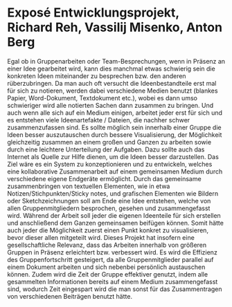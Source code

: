 # Exposé Entwicklungsprojekt, Richard Reh, Vassilij Misenko, Anton Berg

Egal ob in Gruppenarbeiten oder Team-Besprechungen, wenn in Präsenz an einer Idee gearbeitet wird, kann dies manchmal etwas schwierig sein die konkreten Ideen miteinander zu besprechen bzw. den anderen rüberzubringen. Da man auch oft versucht die Ideenbestandteile erst mal für sich zu notieren, werden dabei verschiedene Medien benutzt (blankes Papier, Word-Dokument, Textdokument etc.), wobei es dann umso schwieriger wird alle notierten Sachen dann zusammen zu bringen. Und auch wenn alle sich auf ein Medium einigen, arbeitet jeder erst für sich und es entstehen viele Ideenartefakte / Dateien, die nachher schwer zusammenzufassen sind. 
Es sollte möglich sein innerhalb einer Gruppe die Ideen besser auszutauschen durch bessere Visualisierung, der Möglichkeit gleichzeitig zusammen an einem großen und Ganzen zu arbeiten sowie durch eine leichtere Unterteilung der Aufgaben. Dazu sollte auch das Internet als Quelle zur Hilfe dienen, um die Ideen besser darzustellen.
Das Ziel wäre es ein System zu konzeptionieren und zu entwickeln, welches eine kollaborative Zusammenarbeit auf einem gemeinsamen Medium durch verschiedene eigene Endgeräte ermöglicht. Durch das gemeinsame zusammenbringen von textuellen Elementen, wie in etwa Notizen/Stichpunkten/Sticky notes, und grafischen Elementen wie Bildern oder Sketchzeichnungen soll am Ende eine Idee entstehen, welche von allen Gruppenmitgliedern besprochen, gesehen und zusammengefasst wird. Während der Arbeit soll jeder die eigenen Ideenteile für sich erstellen und anschließend dem Ganzen gemeinsamen beifügen können. Somit hätte auch jeder die Möglichkeit zuerst einen Punkt konkret zu visualisieren, bevor dieser allen mitgeteilt wird. 
Dieses Projekt hat insofern eine gesellschaftliche Relevanz, dass das Arbeiten innerhalb von größeren Gruppen in Präsenz erleichtert bzw. verbessert wird. Es wird die Effizienz des Gruppenfortschritt gesteigert, da alle Gruppenmitglieder parallel auf einem Dokument arbeiten und sich nebenbei persönlich austauschen können. Zudem wird die Zeit der Gruppe effektiver genutzt, indem alle gesammelten Informationen bereits auf einem Medium zusammengefasst sind, wodurch Zeit eingespart wird die man sonst für das Zusammentragen von verschiedenen Beiträgen benutzt hätte. 
